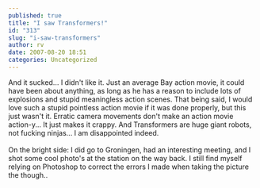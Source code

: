 ```yaml
---
published: true
title: "I saw Transformers!"
id: "313"
slug: "i-saw-transformers"
author: rv
date: 2007-08-20 18:51
categories: Uncategorized
---
```

And it sucked... I didn't like it. Just an average Bay action movie, it could have been about anything, as long as he has a reason to include lots of explosions and stupid meaningless action scenes. That being said, I would love such a stupid pointless action movie if it was done properly, but this just wasn't it. Erratic camera movements don't make an action movie action-y... It just makes it crappy. And Transformers are huge giant robots, not fucking ninjas... I am disappointed indeed.<br /><br />On the bright side: I did go to Groningen, had an interesting meeting, and I shot some cool photo's at the station on the way back. I still find myself relying on Photoshop to correct the errors I made when taking the picture the though..<br /><br /><a href="http://bp1.blogger.com/_RIq3e2nKDHo/Rsno2bR1bVI/AAAAAAAABbw/Cl2hqTKm9ec/s1600-h/IMG_1608.jpg"><img style="display:block;text-align:center;cursor:pointer;margin:0 auto 10px;" src="http://bp1.blogger.com/_RIq3e2nKDHo/Rsno2bR1bVI/AAAAAAAABbw/Cl2hqTKm9ec/s320/IMG_1608.jpg" alt="" border="0" /></a>